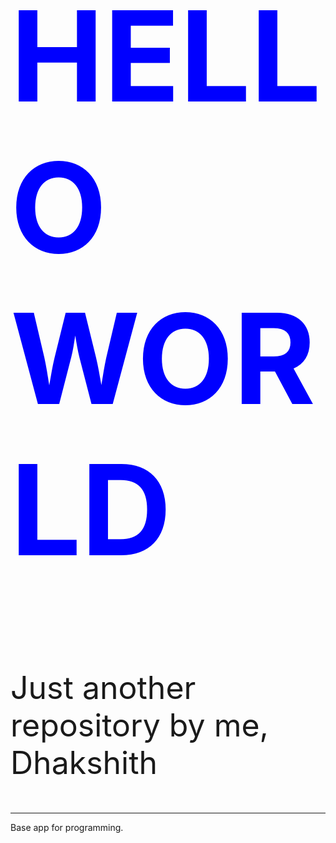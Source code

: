 <h1 style= "font-size:200px;color:blue">
HELLO WORLD
</h1>
<p style= "font-size:50px">Just another repository by me, Dhakshith</p>
<hr>
Base app for programming.
